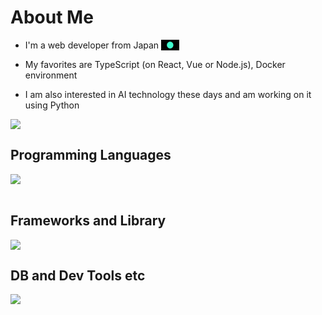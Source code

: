 
# About Me

- I'm a web developer from Japan <span style="mix-blend-mode: Difference; background-color: #FFFFFF; color:  #bc002d;">&nbsp;&nbsp;●&nbsp;&nbsp;</span>

- My favorites are TypeScript (on React, Vue or Node.js), Docker environment

- I am also interested in AI technology these days and am working on it using Python

![](http://github-profile-summary-cards.vercel.app/api/cards/repos-per-language?username=HiroyukiMakita&theme=2077)

## Programming Languages

<img src="https://skillicons.dev/icons?i=html,css,js,typescript,dart,php,python," /> <br /><br />

## Frameworks and Library

<img src="https://skillicons.dev/icons?i=react,next,vue,nuxt,flutter,nodejs,express,fastapi,laravel,symfony,prisma,graphql,jest," /> <br />

## DB and Dev Tools etc

<img src="https://skillicons.dev/icons?i=mysql,redis,openstack,docker,git,github,githubactions,vscode,phpstorm,linux,aws,azure,figma,nginx," /> <br /><br />
